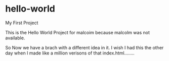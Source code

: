 # hello-world
My First Project

This is the Hello World Project for malcoim because malcolm was not available.


So Now we have a brach with a different idea in it. I wish I had this the other day when I made like a million verisons of that index.html........
